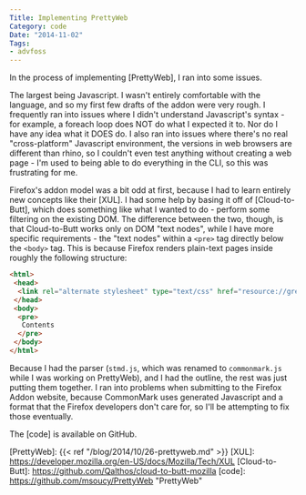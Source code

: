 ```yaml
---
Title: Implementing PrettyWeb
Category: code
Date: "2014-11-02"
Tags:
- advfoss
---
```


In the process of implementing [PrettyWeb], I ran into some issues.

The largest being Javascript. I wasn't entirely comfortable with the language, and so my first few drafts of the addon were very rough. I frequently ran into issues where I didn't understand Javascript's syntax - for example, a foreach loop does NOT do what I expected it to. Nor do I have any idea what it DOES do. I also ran into issues where there's no real "cross-platform" Javascript environment, the versions in web browsers are different than rhino, so I couldn't even test anything without creating a web page - I'm used to being able to do everything in the CLI, so this was frustrating for me.

Firefox's addon model was a bit odd at first, because I had to learn entirely new concepts like their [XUL]. I had some help by basing it off of [Cloud-to-Butt], which does something like what I wanted to do - perform some filtering on the existing DOM. The difference between the two, though, is that Cloud-to-Butt works only on DOM "text nodes", while I have more specific requirements - the "text nodes" within a `<pre>` tag directly below the `<body>` tag. This is because Firefox renders plain-text pages inside roughly the following structure:

```html
<html>
 <head>
  <link rel="alternate stylesheet" type="text/css" href="resource://gre-resources/plaintext.css" title="Wrap Long Lines">
 </head>
 <body>
  <pre>
   Contents
  </pre>
 </body>
</html>
```

Because I had the parser (`stmd.js`, which was renamed to `commonmark.js` while I was working on PrettyWeb), and I had the outline, the rest was just putting them together. I ran into problems when submitting to the Firefox Addon website, because CommonMark uses generated Javascript and a format that the Firefox developers don't care for, so I'll be attempting to fix those eventually.

The [code] is available on GitHub.

[PrettyWeb]: {{< ref "/blog/2014/10/26-prettyweb.md" >}}
[XUL]: https://developer.mozilla.org/en-US/docs/Mozilla/Tech/XUL
[Cloud-to-Butt]: https://github.com/Qalthos/cloud-to-butt-mozilla
[code]: https://github.com/msoucy/PrettyWeb "PrettyWeb"
